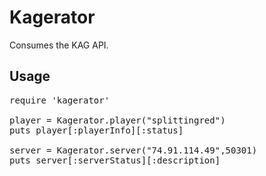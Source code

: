 # Kagerator

Consumes the KAG API.

## Usage

<pre>
require 'kagerator'

player = Kagerator.player("splittingred")
puts player[:playerInfo][:status]

server = Kagerator.server("74.91.114.49",50301)
puts server[:serverStatus][:description]
</pre>
